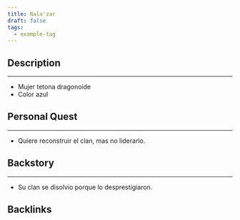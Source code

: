 ```yaml
---
title: Nala'zar
draft: false
tags:
  - example-tag
---
```

 
## Description
-----------------------

- Mujer tetona dragonoide 
- Color azul


## Personal Quest
---------------------
- Quiere reconstruir el clan, mas no liderarlo.


## Backstory
---------------------

- Su clan se disolvio porque lo desprestigiaron.



## Backlinks